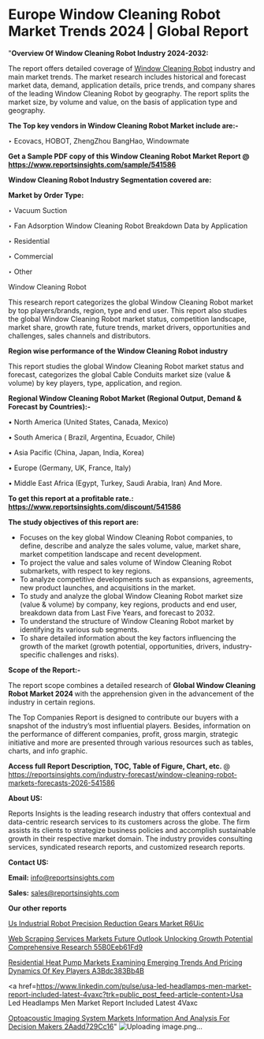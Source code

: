 # Europe Window Cleaning Robot Market Trends 2024 | Global Report

"<strong>Overview Of Window Cleaning Robot Industry 2024-2032:</strong>

The report offers detailed coverage of <a href=https://www.reportsinsights.com/sample/541586>Window Cleaning Robot</a> industry and main market trends. The market research includes historical and forecast market data, demand, application details, price trends, and company shares of the leading Window Cleaning Robot by geography. The report splits the market size, by volume and value, on the basis of application type and geography.

<strong>The Top key vendors in Window Cleaning Robot Market include are:- </strong>

‣ Ecovacs, HOBOT, ZhengZhou BangHao, Windowmate

<strong>Get a Sample PDF copy of this Window Cleaning Robot Market Report </strong><strong>@ <a href=https://www.reportsinsights.com/sample/541586 style=color:#0000ff;>https://www.reportsinsights.com/sample/541586</a> </strong>

<strong>Window Cleaning Robot Industry Segmentation covered are:</strong>

<strong>Market by Order Type: </strong>


‣ Vacuum Suction

‣ Fan Adsorption
Window Cleaning Robot Breakdown Data by Application

‣ Residential

‣ Commercial

‣ Other

Window Cleaning Robot

This research report categorizes the global Window Cleaning Robot market by top players/brands, region, type and end user. This report also studies the global Window Cleaning Robot market status, competition landscape, market share, growth rate, future trends, market drivers, opportunities and challenges, sales channels and distributors.

<strong>Region wise performance of the Window Cleaning Robot industry</strong><strong> </strong>

This report studies the global Window Cleaning Robot market status and forecast, categorizes the global Cable Conduits market size (value &amp; volume) by key players, type, application, and region. 

<strong>Regional Window Cleaning Robot Market (Regional Output, Demand &amp; Forecast by Countries):-</strong>

• North America (United States, Canada, Mexico)

• South America ( Brazil, Argentina, Ecuador, Chile)

• Asia Pacific (China, Japan, India, Korea)

• Europe (Germany, UK, France, Italy)

• Middle East Africa (Egypt, Turkey, Saudi Arabia, Iran) And More.

<strong>To get this report at a profitable rate.: <a href=https://www.reportsinsights.com/discount/541586 style=color:#0000ff;>https://www.reportsinsights.com/discount/541586</a></strong>

<strong>The study objectives of this report are:</strong>
<ul>
  <li>Focuses on the key global Window Cleaning Robot companies, to define, describe and analyze the sales volume, value, market share, market competition landscape and recent development.</li>
  <li>To project the value and sales volume of Window Cleaning Robot submarkets, with respect to key regions.</li>
  <li>To analyze competitive developments such as expansions, agreements, new product launches, and acquisitions in the market.</li>
  <li>To study and analyze the global Window Cleaning Robot market size (value &amp; volume) by company, key regions, products and end user, breakdown data from Last Five Years, and forecast to 2032.</li>
  <li>To understand the structure of Window Cleaning Robot market by identifying its various sub segments.</li>
  <li>To share detailed information about the key factors influencing the growth of the market (growth potential, opportunities, drivers, industry-specific challenges and risks).</li>
</ul>
<strong>Scope of the Report:-</strong><strong> </strong>

The report scope combines a detailed research of <strong>Global Window Cleaning Robot Market 2024 </strong>with the apprehension given in the advancement of the industry in certain regions.

The Top Companies Report is designed to contribute our buyers with a snapshot of the industry’s most influential players. Besides, information on the performance of different companies, profit, gross margin, strategic initiative and more are presented through various resources such as tables, charts, and info graphic.

<strong>Access full Report Description, TOC, Table of Figure, Chart, etc. </strong>@   <a href=https://reportsinsights.com/industry-forecast/window-cleaning-robot-markets-forecasts-2026-541586 style=color:#0000ff;>https://reportsinsights.com/industry-forecast/window-cleaning-robot-markets-forecasts-2026-541586</a>

<strong>About US:</strong>

Reports Insights is the leading research industry that offers contextual and data-centric research services to its customers across the globe. The firm assists its clients to strategize business policies and accomplish sustainable growth in their respective market domain. The industry provides consulting services, syndicated research reports, and customized research reports.

<strong>Contact US:</strong>

<p class=""""><b>Email:</b> <a href=mailto:info@reportsinsights.com>info@reportsinsights.com</a></p>
<p class=""""><b>Sales:</b> <a href=mailto:sales@reportsinsights.com>sales@reportsinsights.com</a></p>

<strong>Our other reports</strong>

<a href=https://www.linkedin.com/pulse/us-industrial-robot-precision-reduction-gears-market-r6uic/>Us Industrial Robot Precision Reduction Gears Market R6Uic</a>

<a href=https://medium.com/@ruchikakadam73/web-scraping-services-markets-future-outlook-unlocking-growth-potential-comprehensive-research-55b0eeb61fd9>Web Scraping Services Markets Future Outlook Unlocking Growth Potential Comprehensive Research 55B0Eeb61Fd9</a>

<a href=https://medium.com/@jadhaosuchit578/residential-heat-pump-markets-examining-emerging-trends-and-pricing-dynamics-of-key-players-a3bdc383bb4b>Residential Heat Pump Markets Examining Emerging Trends And Pricing Dynamics Of Key Players A3Bdc383Bb4B</a>

<a href=https://www.linkedin.com/pulse/usa-led-headlamps-men-market-report-included-latest-4vaxc?trk=public_post_feed-article-content>Usa Led Headlamps Men Market Report Included Latest 4Vaxc</a>

<a href=https://medium.com/@a44223192/optoacoustic-imaging-system-markets-information-and-analysis-for-decision-makers-2aadd729cc16>Optoacoustic Imaging System Markets Information And Analysis For Decision Makers 2Aadd729Cc16</a>"
![Uploading image.png…]()
